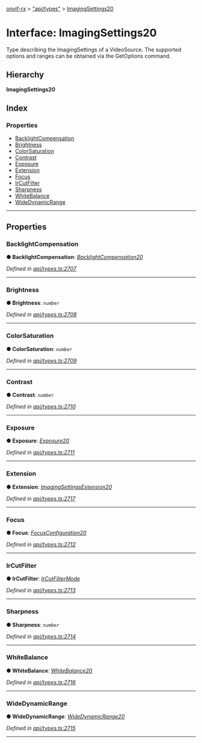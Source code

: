 [onvif-rx](../README.md) > ["api/types"](../modules/_api_types_.md) > [ImagingSettings20](../interfaces/_api_types_.imagingsettings20.md)

# Interface: ImagingSettings20

Type describing the ImagingSettings of a VideoSource. The supported options and ranges can be obtained via the GetOptions command.

## Hierarchy

**ImagingSettings20**

## Index

### Properties

* [BacklightCompensation](_api_types_.imagingsettings20.md#backlightcompensation)
* [Brightness](_api_types_.imagingsettings20.md#brightness)
* [ColorSaturation](_api_types_.imagingsettings20.md#colorsaturation)
* [Contrast](_api_types_.imagingsettings20.md#contrast)
* [Exposure](_api_types_.imagingsettings20.md#exposure)
* [Extension](_api_types_.imagingsettings20.md#extension)
* [Focus](_api_types_.imagingsettings20.md#focus)
* [IrCutFilter](_api_types_.imagingsettings20.md#ircutfilter)
* [Sharpness](_api_types_.imagingsettings20.md#sharpness)
* [WhiteBalance](_api_types_.imagingsettings20.md#whitebalance)
* [WideDynamicRange](_api_types_.imagingsettings20.md#widedynamicrange)

---

## Properties

<a id="backlightcompensation"></a>

###  BacklightCompensation

**● BacklightCompensation**: *[BacklightCompensation20](_api_types_.backlightcompensation20.md)*

*Defined in [api/types.ts:2707](https://github.com/patrickmichalina/onvif-rx/blob/1596479/src/api/types.ts#L2707)*

___
<a id="brightness"></a>

###  Brightness

**● Brightness**: *`number`*

*Defined in [api/types.ts:2708](https://github.com/patrickmichalina/onvif-rx/blob/1596479/src/api/types.ts#L2708)*

___
<a id="colorsaturation"></a>

###  ColorSaturation

**● ColorSaturation**: *`number`*

*Defined in [api/types.ts:2709](https://github.com/patrickmichalina/onvif-rx/blob/1596479/src/api/types.ts#L2709)*

___
<a id="contrast"></a>

###  Contrast

**● Contrast**: *`number`*

*Defined in [api/types.ts:2710](https://github.com/patrickmichalina/onvif-rx/blob/1596479/src/api/types.ts#L2710)*

___
<a id="exposure"></a>

###  Exposure

**● Exposure**: *[Exposure20](_api_types_.exposure20.md)*

*Defined in [api/types.ts:2711](https://github.com/patrickmichalina/onvif-rx/blob/1596479/src/api/types.ts#L2711)*

___
<a id="extension"></a>

###  Extension

**● Extension**: *[ImagingSettingsExtension20](_api_types_.imagingsettingsextension20.md)*

*Defined in [api/types.ts:2717](https://github.com/patrickmichalina/onvif-rx/blob/1596479/src/api/types.ts#L2717)*

___
<a id="focus"></a>

###  Focus

**● Focus**: *[FocusConfiguration20](_api_types_.focusconfiguration20.md)*

*Defined in [api/types.ts:2712](https://github.com/patrickmichalina/onvif-rx/blob/1596479/src/api/types.ts#L2712)*

___
<a id="ircutfilter"></a>

###  IrCutFilter

**● IrCutFilter**: *[IrCutFilterMode](../enums/_api_types_.ircutfiltermode.md)*

*Defined in [api/types.ts:2713](https://github.com/patrickmichalina/onvif-rx/blob/1596479/src/api/types.ts#L2713)*

___
<a id="sharpness"></a>

###  Sharpness

**● Sharpness**: *`number`*

*Defined in [api/types.ts:2714](https://github.com/patrickmichalina/onvif-rx/blob/1596479/src/api/types.ts#L2714)*

___
<a id="whitebalance"></a>

###  WhiteBalance

**● WhiteBalance**: *[WhiteBalance20](_api_types_.whitebalance20.md)*

*Defined in [api/types.ts:2716](https://github.com/patrickmichalina/onvif-rx/blob/1596479/src/api/types.ts#L2716)*

___
<a id="widedynamicrange"></a>

###  WideDynamicRange

**● WideDynamicRange**: *[WideDynamicRange20](_api_types_.widedynamicrange20.md)*

*Defined in [api/types.ts:2715](https://github.com/patrickmichalina/onvif-rx/blob/1596479/src/api/types.ts#L2715)*

___

